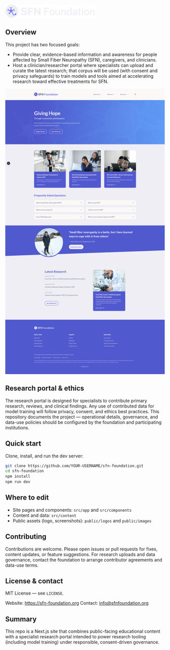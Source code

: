 <img src="public/logos/logoWhite.svg" alt="SFN Foundation logo" width="285" />

## Overview
This project has two focused goals:

- Provide clear, evidence-based information and awareness for people affected by Small Fiber Neuropathy (SFN), caregivers, and clinicians.
- Host a clinician/researcher portal where specialists can upload and curate the latest research; that corpus will be used (with consent and privacy safeguards) to train models and tools aimed at accelerating research toward effective treatments for SFN.

![Screenshot of site](public/images/screenshots/screenshot1.png)

## Research portal & ethics
The research portal is designed for specialists to contribute primary research, reviews, and clinical findings. Any use of contributed data for model training will follow privacy, consent, and ethics best practices. This repository documents the project — operational details, governance, and data-use policies should be configured by the foundation and participating institutions.

## Quick start
Clone, install, and run the dev server:

```bash
git clone https://github.com/YOUR-USERNAME/sfn-foundation.git
cd sfn-foundation
npm install
npm run dev
```

## Where to edit
- Site pages and components: `src/app` and `src/components`
- Content and data: `src/content`
- Public assets (logo, screenshots): `public/logos` and `public/images`

## Contributing
Contributions are welcome. Please open issues or pull requests for fixes, content updates, or feature suggestions. For research uploads and data governance, contact the foundation to arrange contributor agreements and data-use terms.

## License & contact
MIT License — see `LICENSE`.

Website: https://sfn-foundation.org
Contact: info@sfnfoundation.org

## Summary
This repo is a Next.js site that combines public-facing educational content with a specialist research portal intended to power research tooling (including model training) under responsible, consent-driven governance.